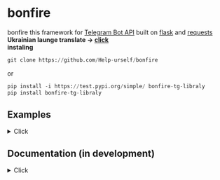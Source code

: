 # bonfire




bonfire this framework for [Telegram Bot API](https://core.telegram.org/bots/api) built on [flask](https://flask.palletsprojects.com/en/2.2.x/ ) and [requests](https://requests.readthedocs.io/en/latest/) <br>
**Ukrainian launge translate -> [click](https://github.com/Help-urself/bonfire/blob/main/Uk.md)**<br>
**instaling**
```python 
git clone https://github.com/Help-urself/bonfire
```
or

```python 
pip install -i https://test.pypi.org/simple/ bonfire-tg-libraly
pip install bonfire-tg-libraly


```


## Examples
<details>
  <summary> Click </summary>


**1.install interceptor**
- install [ngrok](https://ngrok.com/) and start the server according to the instructions on the website.
- set webhook `https://api.telegram.org/botTOKEN/setWebhook?url=you url ngrok/hosting url`

### Simple [`send_message`](https://core.telegram.org/method/messages.sendMessage) request

```python
#git clone

import requests
from flask import Flask
import os
import sys
sys.path.append(os.path.abspath('you path to bonfire'))
from bonfiree.methods import *
from bonfiree.Bot import *


app = Flask(__name__)
token = "..."#token


@bot.handler
def start():  
    if msg.text == "/start": 
     send_message(token,chat_id=msg.chat_id,text=f"Hello {msg.author_username},is test bot")#send message

@commands(app)
def main():
 global msg
 msg=message(request.get_json())#message handler
 start()#start function start


 return Response('OK', status=200)#return status ok to cmd
if __name__ == '__main__':
       run(app)

       """set-webhook - > https://api.telegram.org/botTOKEN/setWebhook?url=URL"""

```

```py
#pip install

import requests
from flask import Flask
from bonfiree.methods import *
from bonfiree.Bot import *


app = Flask(__name__)
token = "..."#token


@bot.handler
def start():  
    if msg.text == "/start": 
     send_message(token,chat_id=msg.chat_id,text=f"Hello {msg.author_username},is test bot")#send message

@commands(app)
def main():
 global msg
 msg=message(request.get_json())#message handler
 start()#start function start


 return Response('OK', status=200)#return status ok to cmd
if __name__ == '__main__':
       run(app)

       """set-webhook - > https://api.telegram.org/botTOKEN/setWebhook?url=URL"""
```

  </details>
  
## Documentation (in development)
<details>
  <summary> Click </summary>
  
  
### functions

**send_message**
  
```python 
def send_message(token,chat_id,text):
  ```
  -**token** - keyword where you store the token<br>
  -**chat_id** - you can use your chat id or use the msg.chat_id method<br>
  -**text** - 
your message text<br>
  -**parse_mode**(	Optional ) - parse mode in HTML (optional)
  <details>
  <summary> example </summary>
    
```python 
msg=message(request.get_json())

#without parse_mode
send_message(token=bot,chat_id=msg.chat_id,text=f'hello :)')
#with parse_mode
send_message(token=bot,chat_id=msg.chat_id,text=f'<b>hello :)<b>',parse_mode='HTML') #make text bold
  ```
    
   </details>
    <br>
    <br>
    
 **reply_message**
  
```python 
def reply_message(token,chat_id,msg_id,text,parse_mode):
  ```
  -**token** - keyword where you store the token<br>
  -**chat_id** - you can use your chat id or use the msg.chat_id method<br>
  -**text** - your message text<br>
  -**msg_id** - you can use your message id or use the msg.id method <br>
  -**parse_mode**(	Optional ) - parse mode in HTML (optional)
  <details>
  <summary> example </summary>
    
```python 
 msg=message(request.get_json())
#without parse_mode
reply_message(token,msg_id=msg.id,chat_id=msg.chat_id,text="reply message ._.")
#with parse_mode
reply_message(token,msg_id=msg.id,chat_id=msg.chat_id,text="<b>reply message is bold .-.</b>",parse_mode="HTML")#make text bold
  ```
    
   </details>
    <br>
    <br>

**send_sticker**
```python 
def send_sticker(token,chat_id,sticker):
  ```
  -**token** - keyword where you store the token<br>
  -**chat_id** - you can use your chat id or use the msg.chat_id method<br>
  -**sticker** -unique sticker key, you can get it from [idstickerbot](https://t.me/idstickerbot)<br>

  <details>
  <summary> example </summary>
    
```python 
send_sticker(token,chat_id=msg.chat_id,sticker="CAACAgIAAxkBAAEGdwNjd-IwPaLBzeqJW1DJvDLGnYOJpwACQBMAAvZDSUjqTxpxhtdlhisE")
  ```
    
   </details>
   <br>
   <br>
   
**delete_message**
```python 
def delete_message(token,chat_id,msg_id):
  ```
  -**token** - keyword where you store the token<br>
  -**chat_id** - you can use your chat id or use the msg.chat_id method<br>
  -**msg_id** - you can use your message id or use the msg.id method <br>


  <details>
  <summary> example </summary>
    
```python 

delete_message(token,msg_id=msg.id,chat_id=msg.chat_id) #this code will only work in a private chat, so that it would work for the bot to have the right to delete messages or replace message_id with reply_message_id, you can find an example in the folder example->delete_message.py

  ```
    
   </details>